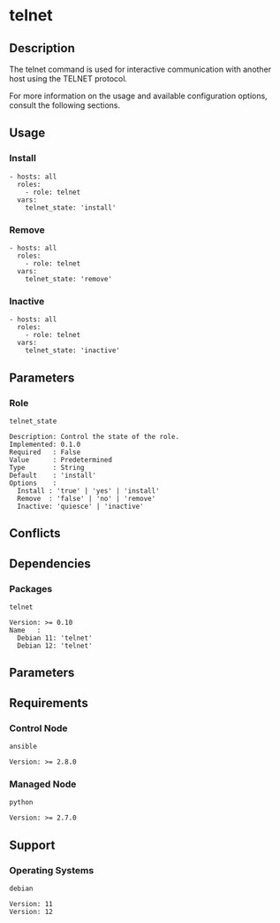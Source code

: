 # telnet

## Description

The telnet command is used for interactive communication with another host using
the TELNET protocol.

For more information on the usage and available configuration options,
consult the following sections.

## Usage

### Install

```
- hosts: all
  roles:
    - role: telnet
  vars:
    telnet_state: 'install'
```

### Remove

```
- hosts: all
  roles:
    - role: telnet
  vars:
    telnet_state: 'remove'
```

### Inactive

```
- hosts: all
  roles:
    - role: telnet
  vars:
    telnet_state: 'inactive'
```

## Parameters

### Role

`telnet_state`

    Description: Control the state of the role.
    Implemented: 0.1.0
    Required   : False
    Value      : Predetermined
    Type       : String
    Default    : 'install'
    Options    :
      Install : 'true' | 'yes' | 'install'
      Remove  : 'false' | 'no' | 'remove'
      Inactive: 'quiesce' | 'inactive'

## Conflicts

## Dependencies

### Packages

`telnet`

    Version: >= 0.10
    Name   :
      Debian 11: 'telnet'
      Debian 12: 'telnet'

## Parameters

## Requirements

### Control Node

`ansible`

    Version: >= 2.8.0

### Managed Node

`python`

    Version: >= 2.7.0

## Support

### Operating Systems

`debian`

    Version: 11
    Version: 12

